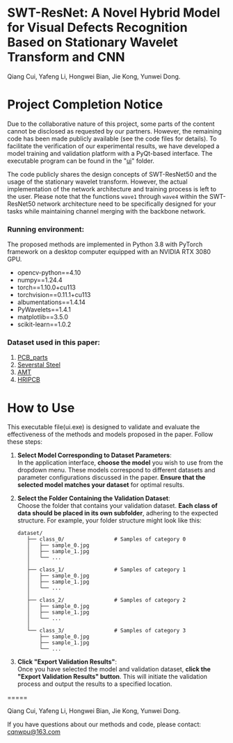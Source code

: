 # SWT-ResNet: A Novel Hybrid Model for Visual Defects Recognition Based on Stationary Wavelet Transform and CNN

Qiang Cui, Yafeng Li, Hongwei Bian, Jie Kong, Yunwei Dong. 

# Project Completion Notice

Due to the collaborative nature of this project, some parts of the content cannot be disclosed as requested by our partners. However, the remaining code has been made publicly available (see the code files for details).
To facilitate the verification of our experimental results, we have developed a model training and validation platform with a PyQt-based interface. The executable program can be found in the "[ui](https://drive.google.com/drive/folders/19WTJaTktcYu04aykjz4FIQC4vjkOUnEP?usp=drive_link)" folder.


The code publicly shares the design concepts of SWT-ResNet50 and the usage of the stationary wavelet transform. However, the actual implementation of the network architecture and training process is left to the user. Please note that the functions `wave1` through `wave4` within the SWT-ResNet50 network architecture need to be specifically designed for your tasks while maintaining channel merging with the backbone network.


### Running environment:
The proposed methods are implemented in Python 3.8 with PyTorch framework on a desktop computer equipped with an NVIDIA RTX 3080 GPU.
- opencv-python==4.10
- numpy==1.24.4
- torch==1.10.0+cu113
- torchvision==0.11.1+cu113
- albumentations==1.4.14
- PyWavelets==1.4.1
- matplotlib==3.5.0
- scikit-learn==1.0.2

### Dataset used in this paper:
1. [PCB_parts](https://www.kaggle.com/datasets/martinvajkuny/pcb-parts)
2. [Severstal Steel](https://www.kaggle.com/competitions/severstal-steel-defect-detection)
3. [AMT](https://pan.baidu.com/s/1lofG73Xg4Hz6ytBP30eBmg?pwd=79l7)
4. [HRIPCB](https://robotics.pkusz.edu.cn/resources/dataset/)

# How to Use

This executable file(ui.exe) is designed to validate and evaluate the effectiveness of the methods and models proposed in the paper. Follow these steps:

1. **Select Model Corresponding to Dataset Parameters**:  
   In the application interface, **choose the model** you wish to use from the dropdown menu. These models correspond to different datasets and parameter configurations discussed in the paper. **Ensure that the selected model matches your dataset** for optimal results.

2. **Select the Folder Containing the Validation Dataset**:  
   Choose the folder that contains your validation dataset. **Each class of data should be placed in its own subfolder**, adhering to the expected structure. For example, your folder structure might look like this:
 
   ```
   dataset/
      ├── class_0/                # Samples of category 0
      │   ├── sample_0.jpg
      │   ├── sample_1.jpg
      │   └── ...
      │
      ├── class_1/                # Samples of category 1
      │   ├── sample_0.jpg
      │   ├── sample_1.jpg
      │   └── ...
      │
      ├── class_2/                # Samples of category 2
      │   ├── sample_0.jpg
      │   ├── sample_1.jpg
      │   └── ...
      │
      └── class_3/                # Samples of category 3
          ├── sample_0.jpg
          ├── sample_1.jpg
          └── ...
   ```
   

4. **Click "Export Validation Results"**:  
   Once you have selected the model and validation dataset, **click the "Export Validation Results" button**. This will initiate the validation process and output the results to a specified location.

=====

Qiang Cui, Yafeng Li, Hongwei Bian, Jie Kong, Yunwei Dong.

If you have questions about our methods and code, please contact: cqnwpu@163.com

